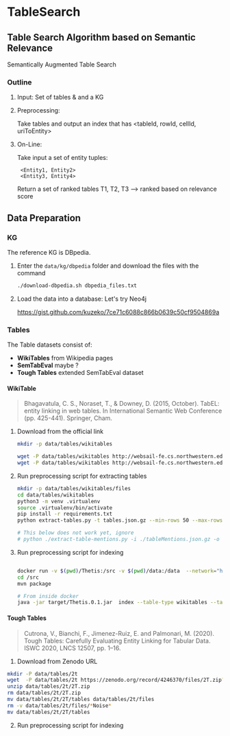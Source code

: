 # TableSearch

## Table Search Algorithm based on Semantic Relevance

Semantically Augmented Table Search


### Outline

1. Input: Set of tables & and a KG

2. Preprocessing: 
    
   Take tables and output an index that has <tableId, rowId, cellId, uriToEntity>

3. On-Line:
    
   Take input a set of entity tuples:
   
        <Entity1, Entity2>
        <Entity3, Entity4>

   Return a set of ranked tables
        T1, T2, T3 --> ranked based on relevance score


## Data Preparation


### KG

The reference KG is DBpedia.

1. Enter the `data/kg/dbpedia` folder and download the files with the command 

   ```bash
   ./download-dbpedia.sh dbpedia_files.txt 
   ```

2. Load the data into a database: Let's try Neo4j

   https://gist.github.com/kuzeko/7ce71c6088c866b0639c50cf9504869a


### Tables

The Table datasets consist of:

- **WikiTables** from Wikipedia pages
- **SemTabEval** maybe ?
- **Tough Tables** extended SemTabEval dataset 


#### WikiTable

> Bhagavatula, C. S., Noraset, T., & Downey, D. (2015, October). TabEL: entity linking in web tables. In International Semantic Web Conference (pp. 425-441). Springer, Cham.

1. Download from the official link

   ```bash
   mkdir -p data/tables/wikitables
   
   wget -P data/tables/wikitables http://websail-fe.cs.northwestern.edu/TabEL/tables.json.gz
   wget -P data/tables/wikitables http://websail-fe.cs.northwestern.edu/TabEL/tableMentions.json.gz
   ```
  
2. Run preprocessing script for extracting tables

   ```bash
   mkdir -p data/tables/wikitables/files
   cd data/tables/wikitables
   python3 -m venv .virtualenv
   source .virtualenv/bin/activate
   pip install -r requirements.txt
   python extract-tables.py -t tables.json.gz --min-rows 50 --max-rows 0 --min-cols 3 -o files/ 

   # This below does not work yet, ignore
   # python ./extract-table-mentions.py -i ./tableMentions.json.gz -o ./files 
   ```
   

3. Run preprocessing script for indexing

   ```bash
   
   docker run -v $(pwd)/Thetis:/src -v $(pwd)/data:/data  --network="host" -it --rm --entrypoint /bin/bash maven:3.6-jdk-11-slim  
   cd /src
   mvn package
   
   # From inside docker
   java -jar target/Thetis.0.1.jar  index --table-type wikitables --table-dir  /data/tables/wikitables --output-dir /data/index/wikitables
   ```


#### Tough Tables

> Cutrona, V., Bianchi, F., Jimenez-Ruiz, E. and Palmonari, M. (2020). Tough Tables: Carefully Evaluating Entity Linking for Tabular Data. ISWC 2020, LNCS 12507, pp. 1–16.


1. Download from Zenodo URL

  ```bash
  mkdir -P data/tables/2t
  wget  -P data/tables/2t https://zenodo.org/record/4246370/files/2T.zip?download=1 -O 2T.zip
  unzip data/tables/2t/2T.zip
  rm data/tables/2t/2T.zip
  mv data/tables/2t/2T/tables data/tables/2t/files
  rm -v data/tables/2t/files/*Noise*
  mv data/tables/2t/2T/tables
  ```

2. Run preprocessing script for indexing

